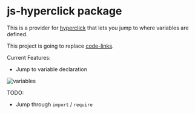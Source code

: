 # js-hyperclick package

This is a provider for [hyperclick][hyperclick] that lets you jump to where variables are defined.

This project is going to replace [code-links][code-links].

Current Features:

* Jump to variable declaration

![variables]( https://raw.githubusercontent.com/AsaAyers/js-hyperclick/master/screenshots/Selection_066.png)

TODO:

* Jump through `import` / `require`

[hyperclick]: https://atom.io/packages/hyperclick
[code-links]: https://atom.io/packages/code-links

